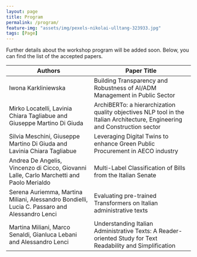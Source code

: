 ```yaml
---
layout: page
title: Program
permalink: /program/
feature-img: "assets/img/pexels-nikolai-ulltang-323933.jpg"
tags: [Page]
---
```


Further details about the workshop program will be added soon. Below, you can find the list of the accepted papers.

| Authors                                                                                       | Paper Title                                                                                                                |
|-----------------------------------------------------------------------------------------------|----------------------------------------------------------------------------------------------------------------------------|
| Iwona Karkliniewska                                                                           | Building Transparency and Robustness of AI/ADM Management in Public Sector                                                 |
| Mirko Locatelli, Lavinia Chiara Tagliabue and Giuseppe Martino Di Giuda                       | ArchiBERTo: a hierarchization quality objectives NLP tool in the Italian Architecture, Engineering and Construction sector |
| Silvia Meschini, Giuseppe Martino Di Giuda and Lavinia Chiara Tagliabue                       | Leveraging Digital Twins to enhance Green Public Procurement in AECO industry                                              |
| Andrea De Angelis, Vincenzo di Cicco, Giovanni Lalle, Carlo Marchetti and Paolo Merialdo      | Multi-Label Classification of Bills from the Italian Senate                                                                |
| Serena Auriemma, Martina Miliani, Alessandro Bondielli, Lucia C. Passaro and Alessandro Lenci | Evaluating pre-trained Transformers on Italian administrative texts                                                        |
| Martina Miliani, Marco Senaldi, Gianluca Lebani and Alessandro Lenci                          | Understanding Italian Administrative Texts: A Reader-oriented Study for Text Readability and Simplification                |
